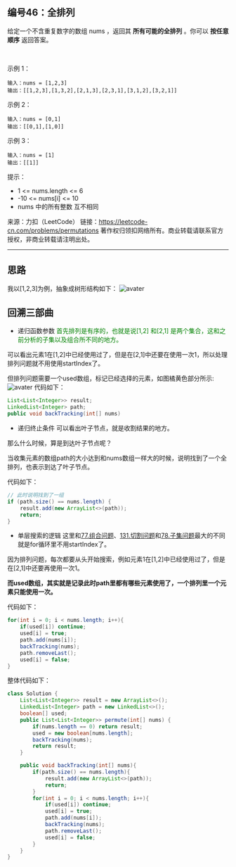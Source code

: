 ## 编号46：全排列
给定一个不含重复数字的数组 nums ，返回其 **所有可能的全排列** 。你可以 **按任意顺序** 返回答案。

 

示例 1：
```
输入：nums = [1,2,3]
输出：[[1,2,3],[1,3,2],[2,1,3],[2,3,1],[3,1,2],[3,2,1]]
```
示例 2：
```
输入：nums = [0,1]
输出：[[0,1],[1,0]]
```
示例 3：
```
输入：nums = [1]
输出：[[1]] 
```
提示：

* 1 <= nums.length <= 6
* -10 <= nums[i] <= 10
* nums 中的所有整数 互不相同

来源：力扣（LeetCode）
链接：https://leetcode-cn.com/problems/permutations
著作权归领扣网络所有。商业转载请联系官方授权，非商业转载请注明出处。

---
## 思路

我以[1,2,3]为例，抽象成树形结构如下：
![avater](https://camo.githubusercontent.com/e98da84da1c29c70e57d0a0f5f2aac727c0f2662c49f7ea78ff295dabdd70aa5/68747470733a2f2f696d672d626c6f672e6373646e696d672e636e2f32303230313230393137343232353134352e706e67)

## 回溯三部曲
* 递归函数参数
<span style="color:green">首先排列是有序的，也就是说[1,2] 和[2,1] 是两个集合，这和之前分析的子集以及组合所不同的地方。</span>

可以看出元素1在[1,2]中已经使用过了，但是在[2,1]中还要在使用一次1，所以处理排列问题就不用使用startIndex了。

但排列问题需要一个used数组，标记已经选择的元素，如图橘黄色部分所示:
![avater](https://camo.githubusercontent.com/e98da84da1c29c70e57d0a0f5f2aac727c0f2662c49f7ea78ff295dabdd70aa5/68747470733a2f2f696d672d626c6f672e6373646e696d672e636e2f32303230313230393137343232353134352e706e67)
代码如下：
```java
List<List<Integer>> result;
LinkedList<Integer> path;
public void backTracking(int[] nums)
```
* 递归终止条件
可以看出叶子节点，就是收割结果的地方。

那么什么时候，算是到达叶子节点呢？

当收集元素的数组path的大小达到和nums数组一样大的时候，说明找到了一个全排列，也表示到达了叶子节点。

代码如下：
```java
// 此时说明找到了一组
if (path.size() == nums.length) {
    result.add(new ArrayList<>(path));
    return;
}
```

* 单层搜索的逻辑
这里和[77.组合问题](https://github.com/caixiongjiang/caixiongjiang/blob/main/leetcode_java/leetcode_train/leetcode77.md)、[131.切割问题](https://github.com/caixiongjiang/caixiongjiang/blob/main/leetcode_java/leetcode_train/leetcode131.md)和[78.子集问题](https://github.com/caixiongjiang/caixiongjiang/blob/main/leetcode_java/leetcode_train/leetcode78.md)最大的不同就是for循环里不用startIndex了。

因为排列问题，每次都要从头开始搜索，例如元素1在[1,2]中已经使用过了，但是在[2,1]中还要再使用一次1。

**而used数组，其实就是记录此时path里都有哪些元素使用了，一个排列里一个元素只能使用一次。**

代码如下：
```java
for(int i = 0; i < nums.length; i++){
    if(used[i]) continue;
    used[i] = true;
    path.add(nums[i]);
    backTracking(nums);
    path.removeLast();
    used[i] = false;
}
```



整体代码如下：
```java
class Solution {
    List<List<Integer>> result = new ArrayList<>();
    LinkedList<Integer> path = new LinkedList<>();
    boolean[] used;
    public List<List<Integer>> permute(int[] nums) {
        if(nums.length == 0) return result;
        used = new boolean[nums.length];
        backTracking(nums);
        return result;
    }

    public void backTracking(int[] nums){
        if(path.size() == nums.length){
            result.add(new ArrayList<>(path));
            return;
        }
        for(int i = 0; i < nums.length; i++){
            if(used[i]) continue;
            used[i] = true;
            path.add(nums[i]);
            backTracking(nums);
            path.removeLast();
            used[i] = false;
        }
    }
}
```